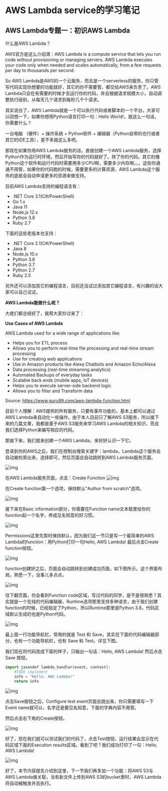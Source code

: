 # AWS Lambda service的学习笔记



## AWS Lambda专题一：初识AWS Lambda

什么是AWS Lambda？

AWS官方是这么介绍滴：AWS Lambda is a compute service that lets you run code without provisioning or managing servers. AWS Lambda executes your code only when needed and scales automatically, from a few requests per day to thousands per second.

So AWS Lambda是AWS的一个云服务，而且是一个serverless的服务，你只管写代码实现你想要的功能就好，其它的你不需要管，都交给AWS来负责了。AWS Lambda只会在有需要的时候才去运行你的代码，并且根据请求规模大小，自动调整执行级别，从每天几个请求到每秒几千个请求。

其实说白了，AWS Lambda就是一个可以执行代码或者脚本的一个平台。大家可以回想一下，如果你想用Python语言打印一句：Hello World!，就这么一句话，你需要什么？

一台电脑 （硬件）+ 操作系统 + Python软件 + 编辑器（Python自带的也行或者其它的IDE工具），差不多就这么多吧。

那现在如果你用AWS Lambda服务的话，直接创建一个AWS Lambda服务，选择Python作为运行时环境，然后开始写你的代码就好了。除了你的代码，其它的像Python这个软件和运行代码时需要用多少CPU啊，需要多少内存啊。。。这些你通通不用管，如果你的代码跑的时候，需要更多的计算资源，AWS Lambda这个服务的底层会自动申请更多的资源来做支持。

目前AWS Lambda支持的编程语言有：

- .NET Core 3.1(C#/PowerShell)
- Go 1.x
- Java 11
- Node.js 12.x
- Python 3.8
- Ruby 2.7

下面的这些老版本也支持：

- .NET Core 2.1(C#/PowerShell)
- Java 8
- Node.js 10.x
- Python 3.6
- Python 3.7
- Python 2.7
- Ruby 2.5

另外还可以添加其它的编程语言，目前还没试过添加其它编程语言，有兴趣的话大家可以自己试试。



**AWS Lambda能做什么呢？**



大佬们都总结好了，我帮大家抄过来了：

**Use Cases of AW****S Lam****bda**

AWS Lambda used for a wide range of applications like:

- Helps you for ETL process
- Allows you to perform real-time file processing and real-time stream processing
- Use for creating web applications
- Use in Amazon products like Alexa Chatbots and Amazon Echo/Alexa
- Data processing (real-time streaming analytics)
- Automated Backups of everyday tasks
- Scalable back ends (mobile apps, loT devices)
- Helps you to execute server-side backend logic
- Allows you to filter and Transform data

Source: https://www.guru99.com/aws-lambda-function.html



目前个人理解：AWS提供的所有服务，只要有事件功能的，基本上都可以通过AWS Lambda来自动化一些操作。由于本人目前只了解AWS S3服务，所以接下来的几篇文章，我都是基于AWS S3服务来学习AWS Lambda的相关知识，而且我们选择Python来编写相应的代码。

那接下来，我们就来创建一个AWS Lambda，来好好认识一下它。



登录到你的AWS之后，我们在控制台搜索关键字：lambda，Lambda这个服务会自动被检索出来，选择即可，然后页面会自动跳转到AWS Lambda服务页面。

![img](https://mmbiz.qpic.cn/mmbiz_png/cK5sfXRSz7oMRcNgraqQ0bmPia6uvjn6jdXAOvrOecc8FAZKAxXX6NMEu7OomO8l9eaxS6PoN5FhicBiank1JKPJw/640?wx_fmt=png&tp=webp&wxfrom=5&wx_lazy=1&wx_co=1) 



 在AWS Lambda服务页面，点击：Create Function  ![img](https://mmbiz.qpic.cn/mmbiz_png/cK5sfXRSz7oMRcNgraqQ0bmPia6uvjn6j2dP075YJoVe8GQGIm1v5IEg9gbvKKiaAhrn9QxKK0Bt1W65lRL0icYPw/640?wx_fmt=png&tp=webp&wxfrom=5&wx_lazy=1&wx_co=1) 



在Create function第一个选项，保持默认"Author from scratch"选项。

![img](https://mmbiz.qpic.cn/mmbiz_png/cK5sfXRSz7oMRcNgraqQ0bmPia6uvjn6jDMmoLjpXvhMyjIDE4MmGsVCmkBl2JzYOXQLEH7lX20QUsZwKLEibnDQ/640?wx_fmt=png&tp=webp&wxfrom=5&wx_lazy=1&wx_co=1)



接下来在Basic information部分，你需要在Function name文本框里给你的function起一个名字，养成见名知意的好习惯。

![img](https://mmbiz.qpic.cn/mmbiz_png/cK5sfXRSz7oMRcNgraqQ0bmPia6uvjn6jdn56PJjGrCejJLB1dtEOxibr9hQwNgEdKxCng71yaibKXce3IIQHN5Wg/640?wx_fmt=png&tp=webp&wxfrom=5&wx_lazy=1&wx_co=1)



Permissions这里先暂时保持默认，因为我们这一节只是写一个最简单的AWS Lambda的function：用Python打印一句Hello, AWS Lambda! 最后点击Create function按钮。

![img](https://mmbiz.qpic.cn/mmbiz_png/cK5sfXRSz7oMRcNgraqQ0bmPia6uvjn6j7CZQGltibNOSPoLnnsfUULOr9FU8A8YEwhwgAhVTV1VVRO0mn7xVwGg/640?wx_fmt=png&tp=webp&wxfrom=5&wx_lazy=1&wx_co=1)



function创建好之后，页面会自动跳转到创建成功页面，如下图所示。这个界面布局，熟悉一下，没事儿多点点。

![img](https://mmbiz.qpic.cn/mmbiz_png/cK5sfXRSz7oMRcNgraqQ0bmPia6uvjn6jDagmjuLyLLEB7eW8SVKicM7VCQSNdKb5QoIbBptb9FPlVnVHmKJwAlw/640?wx_fmt=png&tp=webp&wxfrom=5&wx_lazy=1&wx_co=1)



往下翻页面，你会看到Function code区域，写过代码的同学，是不是很熟悉？其实就是一个在线的代码编辑器，Runtime选项那里支持多种语言，由于我们创建function的时候，已经指定了Python，所以Runtime那里是Python 3.8，代码区域默认生成的也是Python代码。

![img](https://mmbiz.qpic.cn/mmbiz_png/cK5sfXRSz7oMRcNgraqQ0bmPia6uvjn6jHZficxkf4V5gibL5G39OAOcHU806xkkxuYZgfoxJu7yJkNfhDicEh5LSg/640?wx_fmt=png&tp=webp&wxfrom=5&wx_lazy=1&wx_co=1)



最上面一行功能导航栏，常用的就是 Test 和 Save，其实在下面的代码编辑器部分，也有一个功能导航栏，也有 Save 和 Test。详见下图。



我们现在将代码改成下面的样子，只输出一句话：Hello, AWS Lambda! 然后点击 Save 按钮。

```python
import jasondef lambda_handler(event, context):
    #TODO implement
    info = "Hello, AWS Lambda!"
    return info
```



![img](https://mmbiz.qpic.cn/mmbiz_png/cK5sfXRSz7oMRcNgraqQ0bmPia6uvjn6jiaiclOckACf4uLSSbf72z6TlR6q0JKicEKam59kEL6pWkPlNMpmyicTw0w/640?wx_fmt=png&tp=webp&wxfrom=5&wx_lazy=1&wx_co=1)



点击Save按钮之后，Configure test event页面会跳出来，你只需要填写一下Event name就可以，名字还是要见名知意，下面的字典内容不用管。

然后点击右下角的Create按钮。

![img](https://mmbiz.qpic.cn/mmbiz_png/cK5sfXRSz7oMRcNgraqQ0bmPia6uvjn6j5aLlUl87wEicrP3AOzjQb34VptpB7uKKVuibFKTofb6hVWUsfbpFelng/640?wx_fmt=png&tp=webp&wxfrom=5&wx_lazy=1&wx_co=1)



好了，现在我们就可以测试我们的代码了，点击Test按钮，运行结果会显示在代码区域下面的Execution results区域。看到了吧？我们成功打印了一句：Hello, AWS Lambda!

![img](https://mmbiz.qpic.cn/mmbiz_png/cK5sfXRSz7oMRcNgraqQ0bmPia6uvjn6j5a15HJpzuhMNC8BpSu37Y0wJ1NTBGd3Eklhlfx23YVVXer5GgStKAA/640?wx_fmt=png&tp=webp&wxfrom=5&wx_lazy=1&wx_co=1)



好了，本节内容就先介绍到这里，下一节我们再多加一个功能：将AWS S3与AWS Lambda做关联，当有新文件上传到AWS S3的bucket里时，AWS Lambda将自动被触发并且执行。





